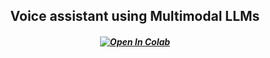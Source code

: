 <h2 align="center"> Voice assistant using Multimodal LLMs </h2>

<h5 align="center">

  [![Open In Colab](https://colab.research.google.com/assets/colab-badge.svg)](https://colab.research.google.com/github/camenduru/MoE-LLaVA-jupyter/blob/main/MoE_LLaVA_jupyter.ipynb)
  
</h5>
